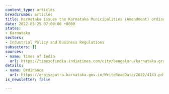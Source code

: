 ```yaml
---
content_type: articles
breadcrumbs: articles
title: Karnataka issues the Karnataka Municipalities (Amendment) ordinance 2022
date: 2022-05-25 07:00:00 +0000
states:
- Karnataka
sectors:
- Industrial Policy and Business Regulations
subsectors: []
sources:
- name: Times of India
  url: https://timesofindia.indiatimes.com/city/bengaluru/karnataka-gram-panchayats-can-now-sanction-building-plans/articleshow/91652819.cms
details:
- name: Ordinance
  url: https://erajyapatra.karnataka.gov.in/WriteReadData/2022/4143.pdf
is_newsletter: false

---
```

